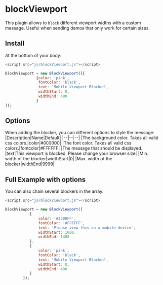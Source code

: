 # blockViewport

This plugin allows to `block` different viewport widths with a custom message. Useful when sending demos that only work for certain sizes.

## Install
At the bottom of your body:
```javascript
<script src="js/blockViewport.js"></script>

blockViewport = new BlockViewport([{
	          {color: 'pink',
               fontColor: 'black',
               text: 'Mobile Viewport Blocked',
               widthStart: 0,
               widthEnd: 480
		      }
]);
```

## Options
When adding the blocker, you can different options to style the message:
|Description|Name|Default|
|--|--|--|
|The background color. Takes all valid css colors.|color|#000000|
|The font color. Takes all valid css colors.|fontcolor|#FFFFFF|
|The message that should be displayed. |text|This viewport is blocked. Please change your browser size|
|Min. width of the blocker|widthStart|0|
|Max. width of the blocker|widthEnd|9999|

## Full Example with options
You can also chain several blockers in the array.
```javascript
<script src="js/blockViewport.js"></script>

blockViewport = new BlockViewport([
           {
               color: '#3300FF',
               fontColor: '#FFFFFF',
               text: 'Please view this on a mobile device',
               widthStart: 1000,
               widthEnd: 1400
           },
           {
               color: 'pink',
               fontColor: 'black',
               text: 'Mobile Viewport Blocked',
               widthStart: 0,
               widthEnd: 480
           }
        ]);
```